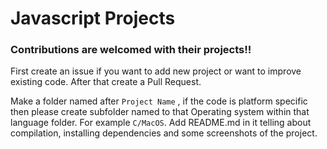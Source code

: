 # Javascript Projects

<h3> Contributions are welcomed with their projects!!</h3>
First create an issue if you want to add new project or want to improve existing code. After that create a Pull Request. 

<div> </div>

Make a folder named after `Project Name` , if the code is platform specific then please create subfolder named to that Operating system within that language folder. For example `C/MacOS`. Add README.md in it telling about compilation, installing dependencies and some screenshots of the project. 
